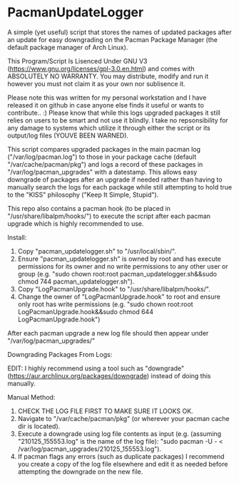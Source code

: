 # PacmanUpdateLogger

A simple (yet useful) script that stores the names of updated packages after an update for easy downgrading on the Pacman Package Manager (the default package manager of Arch Linux).

This Program/Script Is Lisenced Under GNU V3 (https://www.gnu.org/licenses/gpl-3.0.en.html) and comes with ABSOLUTELY NO WARRANTY. You may distribute, modify and run it however you must not claim it as your own nor sublisence it.

Please note this was written for my personal workstation and I have released it on github in case anyone else finds it useful or wants to contribute.. :) Please know that while this logs upgraded packages it still relies on users to be smart and not use it blindly. I take no repsonsibility for any damage to systems which utilize it through either the script or its output/log files (YOUVE BEEN WARNED).

This script compares upgraded packages in the main pacman log ("/var/log/pacman.log") to those in your package cache (default "/var/cache/pacman/pkg") and logs a record of these packages in "/var/log/pacman_upgrades" with a datestamp. This allows easy downgrade of packages after an upgrade if needed rather than having to manually search the logs for each package while still attempting to hold true to the "KISS" philosophy ("Keep It Simple, Stupid").

This repo also contains a pacman hook (to be placed in "/usr/share/libalpm/hooks/") to execute the script after each pacman upgrade which is highly recommended to use.

Install:

1. Copy "pacman_updatelogger.sh" to "/usr/local/sbin/".
2. Ensure "pacman_updatelogger.sh" is owned by root and has execute permissions for its owner and no write permissions to any other user or group (e.g. "sudo chown root:root pacman_updatelogger.sh&&sudo chmod 744 pacman_updatelogger.sh").
3. Copy "LogPacmanUpgrade.hook" to "/usr/share/libalpm/hooks/".
3. Change the owner of "LogPacmanUpgrade.hook" to root and ensure only root has write permissions (e.g. "sudo chown root:root LogPacmanUpgrade.hook&&sudo chmod 644 LogPacmanUpgrade.hook")

After each pacman upgrade a new log file should then appear under "/var/log/pacman_upgrades/"


Downgrading Packages From Logs:

EDIT: I highly recommend using a tool such as "downgrade" (https://aur.archlinux.org/packages/downgrade) instead of doing this manually.

Manual Method:
1. CHECK THE LOG FILE FIRST TO MAKE SURE IT LOOKS OK.
2. Navigate to "/var/cache/pacman/pkg" (or wherever your pacman cache dir is located).
3. Execute a downgrade using log file contents as input (e.g. (assuming "210125_155553.log" is the name of the log file): "sudo pacman -U - < /var/log/pacman_upgrades/210125_155553.log").
4. If pacman flags any errors (such as duplicate packages) I recommend you create a copy of the log file elsewhere and edit it as needed before attempting the downgrade on the new file.
